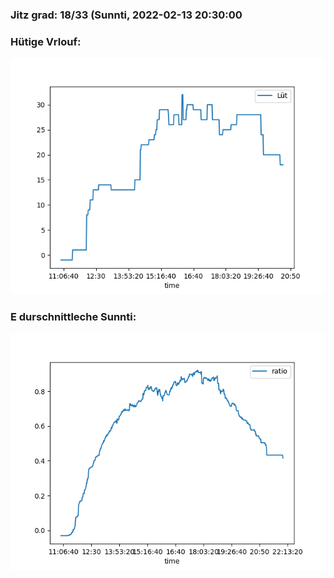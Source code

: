 ### Jitz grad: 18/33 (Sunnti, 2022-02-13 20:30:00

### Hütige Vrlouf:
![Graph](Today.png)

### E durschnittleche Sunnti:
![Graph](Sunnti.png)